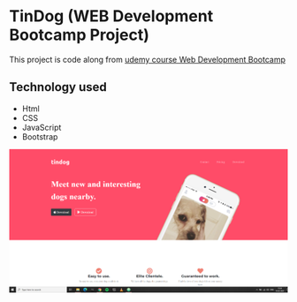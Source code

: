 # TinDog (WEB Development Bootcamp Project)
 This project is code along from [udemy course Web Development Bootcamp](https://www.udemy.com/course/the-complete-web-development-bootcamp)

## Technology used
* Html
* CSS
* JavaScript
* Bootstrap

![Image of website](Screenshot.png)
